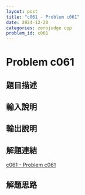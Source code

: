 ```yaml
---
layout: post
title: "c061 - Problem c061"
date: 2024-12-20
categories: zerojudge cpp
problem_id: c061
---
```


# Problem c061

## 題目描述



## 輸入說明



## 輸出說明



## 解題連結

[c061 - Problem c061](https://zerojudge.tw/ShowProblem?problemid=c061)

## 解題思路

